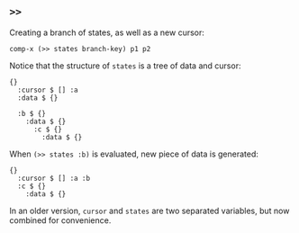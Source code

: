 ## `>>`

Creating a branch of states, as well as a new cursor:

```cirru
comp-x (>> states branch-key) p1 p2
```

Notice that the structure of `states` is a tree of data and cursor:

```cirru
{}
  :cursor $ [] :a
  :data $ {}

  :b $ {}
    :data $ {}
      :c $ {}
        :data $ {}
```

When `(>> states :b)` is evaluated, new piece of data is generated:

```cirru
{}
  :cursor $ [] :a :b
  :c $ {}
    :data $ {}
```

In an older version, `cursor` and `states` are two separated variables, but now combined for convenience.
